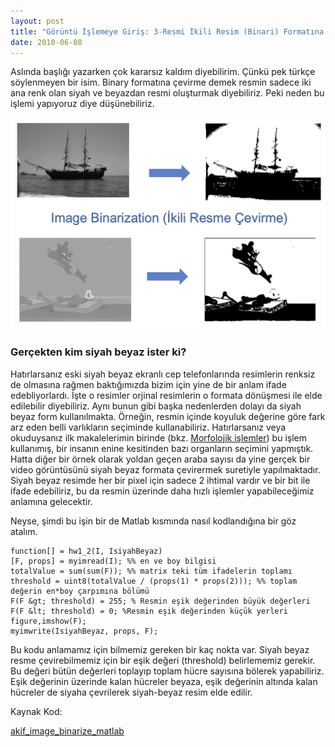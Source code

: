 ```yaml
---
layout: post
title: "Görüntü İşlemeye Giriş: 3-Resmi İkili Resim (Binari) Formatına Çevirmek"
date: 2010-06-08
---
```


Aslında başlığı yazarken çok kararsız kaldım diyebilirim. Çünkü pek türkçe söylenmeyen bir isim. Binary formatına çevirme demek resmin sadece iki ana renk olan siyah ve beyazdan resmi oluşturmak diyebiliriz. Peki neden bu işlemi yapıyoruz diye düşünebiliriz.

![image binarization](https://github.com/mehmetakifakkus/mehmetakifakkus.github.io/blob/master/img/image_processing_images/binarize/image%20binarisation.png?raw=true)

### Gerçekten kim siyah beyaz ister ki?

Hatırlarsanız eski siyah beyaz ekranlı cep telefonlarında resimlerin renksiz de olmasına rağmen baktığımızda bizim için yine de bir anlam ifade edebliyorlardı. İşte o resimler orjinal resimlerin o formata dönüşmesi ile elde edilebilir diyebiliriz. Aynı bunun gibi başka nedenlerden dolayı da siyah beyaz form kullanılmakta. Örneğin, resmin içinde koyuluk değerine göre fark arz eden belli varlıkların seçiminde kullanabiliriz. Hatırlarsanız veya okuduysanız ilk makalelerimin birinde (bkz. [Morfolojik işlemler](https://mehmetakifakkus.github.io/2010/06/16/morfolojik-goruntu-isleme-2-benzer-nesneleri-secme.html)) bu işlem kullanımış, bir insanın enine kesitinden bazı organların seçimini yapmıştık. Hatta diğer bir örnek olarak yoldan geçen araba sayısı da yine gerçek bir video görüntüsünü siyah beyaz formata çevirermek suretiyle yapılmaktadır. Siyah beyaz resimde her bir pixel için sadece 2 ihtimal vardır ve bir bit ile ifade edebiliriz, bu da resmin üzerinde daha hızlı işlemler yapabileceğimiz anlamına gelecektir.

Neyse, şimdi bu işin bir de Matlab kısmında nasıl kodlandığına bir göz atalım.

```
function[] = hw1_2(I, IsiyahBeyaz)
[F, props] = myimread(I); %% en ve boy bilgisi
totalValue = sum(sum(F)); %% matrix teki tüm ifadelerin toplamı
threshold = uint8(totalValue / (props(1) * props(2))); %% toplam değerin en*boy çarpımına bölümü
F(F &gt; threshold) = 255; % Resmin eşik değerinden büyük değerleri F(F &lt; threshold) = 0; %Resmin eşik değerinden küçük yerleri figure,imshow(F);
myimwrite(IsiyahBeyaz, props, F);
```

Bu kodu anlamamız için bilmemiz gereken bir kaç nokta var. Siyah beyaz resme çevirebilmemiz için bir eşik değeri (threshold) belirlememiz gerekir. Bu değeri bütün değerleri toplayıp toplam hücre sayısına bölerek yapabiliriz. Eşik değerinin üzerinde kalan hücreler beyaza, eşik değerinin altında kalan hücreler de siyaha çevrilerek siyah-beyaz resim elde edilir. 



Kaynak Kod:

[akif_image_binarize_matlab](https://github.com/mehmetakifakkus/mehmetakifakkus.github.io/blob/master/img/image_processing_images/binarize/akif_image_binarize_matlab.zip)


